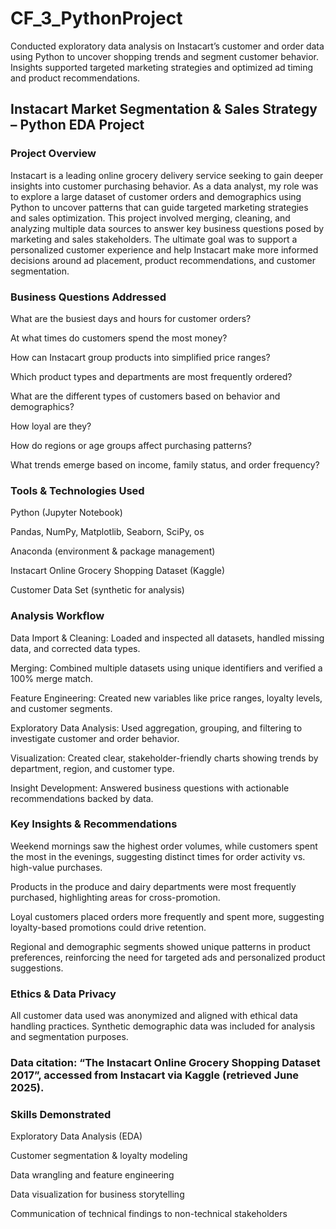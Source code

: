 # CF_3_PythonProject
Conducted exploratory data analysis on Instacart’s customer and order data using Python to uncover shopping trends and segment customer behavior. Insights supported targeted marketing strategies and optimized ad timing and product recommendations.

## Instacart Market Segmentation & Sales Strategy – Python EDA Project

### Project Overview

Instacart is a leading online grocery delivery service seeking to gain deeper insights into customer purchasing behavior. As a data analyst, my role was to explore a large dataset of customer orders and demographics using Python to uncover patterns that can guide targeted marketing strategies and sales optimization. This project involved merging, cleaning, and analyzing multiple data sources to answer key business questions posed by marketing and sales stakeholders. The ultimate goal was to support a personalized customer experience and help Instacart make more informed decisions around ad placement, product recommendations, and customer segmentation.

### Business Questions Addressed

What are the busiest days and hours for customer orders?

At what times do customers spend the most money?

How can Instacart group products into simplified price ranges?

Which product types and departments are most frequently ordered?

What are the different types of customers based on behavior and demographics?

How loyal are they?

How do regions or age groups affect purchasing patterns?

What trends emerge based on income, family status, and order frequency?

### Tools & Technologies Used

Python (Jupyter Notebook)

Pandas, NumPy, Matplotlib, Seaborn, SciPy, os

Anaconda (environment & package management)

Instacart Online Grocery Shopping Dataset (Kaggle)

Customer Data Set (synthetic for analysis)

### Analysis Workflow

Data Import & Cleaning: Loaded and inspected all datasets, handled missing data, and corrected data types.

Merging: Combined multiple datasets using unique identifiers and verified a 100% merge match.

Feature Engineering: Created new variables like price ranges, loyalty levels, and customer segments.

Exploratory Data Analysis: Used aggregation, grouping, and filtering to investigate customer and order behavior.

Visualization: Created clear, stakeholder-friendly charts showing trends by department, region, and customer type.

Insight Development: Answered business questions with actionable recommendations backed by data.

### Key Insights & Recommendations

Weekend mornings saw the highest order volumes, while customers spent the most in the evenings, suggesting distinct times for order activity vs. high-value purchases.

Products in the produce and dairy departments were most frequently purchased, highlighting areas for cross-promotion.

Loyal customers placed orders more frequently and spent more, suggesting loyalty-based promotions could drive retention.

Regional and demographic segments showed unique patterns in product preferences, reinforcing the need for targeted ads and personalized product suggestions.

### Ethics & Data Privacy

All customer data used was anonymized and aligned with ethical data handling practices. Synthetic demographic data was included for analysis and segmentation purposes.

### Data citation: “The Instacart Online Grocery Shopping Dataset 2017”, accessed from Instacart via Kaggle (retrieved June 2025).

### Skills Demonstrated

Exploratory Data Analysis (EDA)

Customer segmentation & loyalty modeling

Data wrangling and feature engineering

Data visualization for business storytelling

Communication of technical findings to non-technical stakeholders
